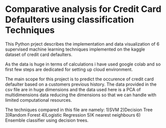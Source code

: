 # Comparative analysis for Credit Card Defaulters using classification Techniques
This Python prject describes the implementation and data visualization of 6 supervised machine learning techniques implemented on the kaggle dataset of credit card defaulters.

As the data is huge in terms of calculations i have used google colab and so first few steps are dedicated for setting up cloud environment.

The main scope for this project is to predict the occurence of credit card defaulter based on a customers previous history.
The data provided in the csv file are in huge dimensions and the data used here is a PCA of multidimensions data reducing the dimensions so that we can handle with limited computational resources.

The techniques compared in this file are namely: 
1)SVM
2)Decision Tree
3)Random Forest
4)Logistic Regression
5)K nearest neighbours
6) Ensemble classifier using decision trees. 
